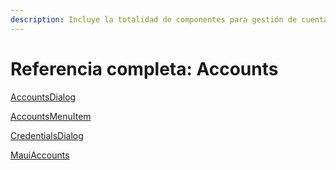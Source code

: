 ```yaml
---
description: Incluye la totalidad de componentes para gestión de cuentas.
---
```


# Referencia completa: Accounts

[AccountsDialog](https://api.kde.org/mauikit/mauikit-accounts/html/classAccountsDialog.html)

[AccountsMenuItem](https://api.kde.org/mauikit/mauikit-accounts/html/classAccountsMenuItem.html)

[CredentialsDialog](https://api.kde.org/mauikit/mauikit-accounts/html/classCredentialsDialog.html)

[MauiAccounts](https://api.kde.org/mauikit/mauikit-accounts/html/classMauiAccounts.html)
